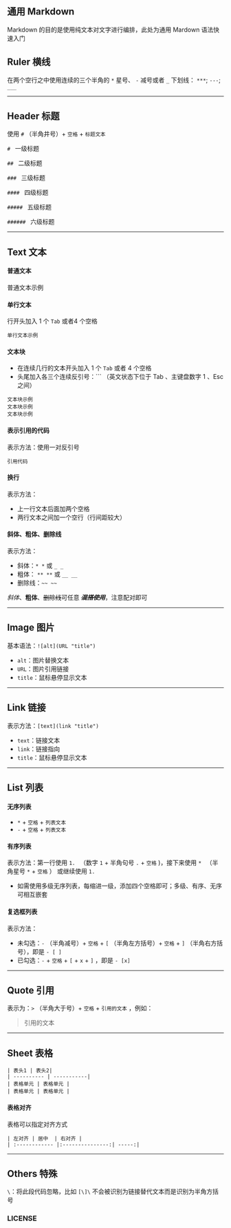 
## 通用 Markdown

Markdown 的目的是使用纯文本对文字进行编排，此处为通用 Mardown 语法快速入门

## Ruler 横线

在两个空行之中使用连续的三个半角的 `*` 星号、 `-` 减号或者 `_` 下划线： `***`; `---`; `___`

---

## Header 标题

使用 `#` （半角井号）+ `空格` + `标题文本`

`# ` 一级标题

`## ` 二级标题

`### ` 三级标题

`#### ` 四级标题

`##### ` 五级标题

`###### ` 六级标题

---

## Text 文本

#### 普通文本

普通文本示例

#### 单行文本

行开头加入 1 个 `Tab` 或者4 个空格

    单行文本示例

#### 文本块

* 在连续几行的文本开头加入 1 个 `Tab` 或者 4 个空格
* 头尾加入各三个连续反引号：\```  （英文状态下位于 Tab 、主键盘数字  1 、Esc 之间）

```
文本块示例
文本块示例
文本块示例
```
#### 表示引用的代码

表示方法：使用一对反引号

`引用代码`

#### 换行

表示方法：

* 上一行文本后面加两个空格
* 两行文本之间加一个空行（行间距较大）

#### 斜体、粗体、删除线

表示方法：

* 斜体：`* *` 或 `_ _`
* 粗体： `** **` 或  `__ __`
* 删除线：`~~ ~~`

*斜体*、**粗体**、~~删除线~~可任意 **~~*混搭使用*~~**，注意配对即可

---

## Image 图片

基本语法：`![alt](URL "title")`

* `alt`：图片替换文本
* `URL`：图片引用链接
* `title`：鼠标悬停显示文本

---

## Link 链接

表示方法：`[text](link "title")`

* `text`：链接文本
* `link`：链接指向
* `title`：鼠标悬停显示文本

---

## List 列表

#### 无序列表

* `*` + `空格` + `列表文本`
* `-` + `空格` + `列表文本`

#### 有序列表

表示方法：第一行使用 `1. ` （数字 `1` + 半角句号 `.` + `空格` )，接下来使用 `* ` （半角星号 `*` + `空格` ） 或继续使用 `1. `

* 如需使用多级无序列表，每缩进一级，添加四个空格即可；多级、有序、无序可相互嵌套

#### 复选框列表

表示方法：
* 未勾选：`-` （半角减号）+ `空格` + `[` （半角左方括号）+ `空格` + `]` （半角右方括号），即是 `- [ ]`
* 已勾选：`-` + `空格` + `[` + `x` + `]` ，即是 `- [x]`

---

## Quote 引用

表示为：`>` （半角大于号）+ `空格` + `引用的文本` ，例如：

> 引用的文本

---

## Sheet 表格

`| 表头1 | 表头2|`  
`| ---------- | -----------|`  
`| 表格单元 | 表格单元 |`  
`| 表格单元 | 表格单元 |`  

#### 表格对齐

表格可以指定对齐方式

`| 左对齐 | 居中  | 右对齐 |`  
`| :------------ |:---------------:| -----:|`  

---

## Others 特殊

`\`：将此段代码忽略，比如 `[\]\` 不会被识别为链接替代文本而是识别为半角方括号

### LICENSE
`````````````````
